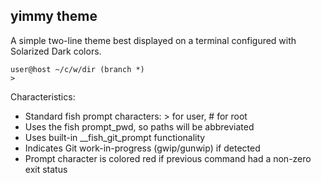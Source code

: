 ## yimmy theme

A simple two-line theme best displayed on a terminal configured with Solarized
Dark colors.

    user@host ~/c/w/dir (branch *)
    >

Characteristics:

- Standard fish prompt characters: > for user, # for root
- Uses the fish prompt_pwd, so paths will be abbreviated
- Uses built-in __fish_git_prompt functionality
- Indicates Git work-in-progress (gwip/gunwip) if detected
- Prompt character is colored red if previous command had a non-zero exit
  status
